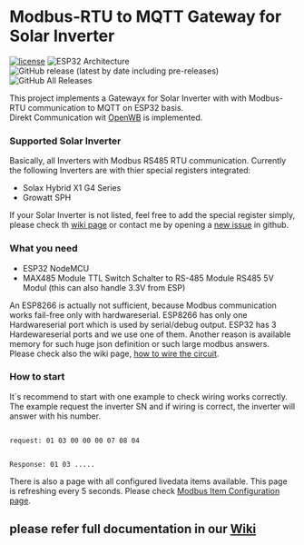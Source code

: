 # Modbus-RTU to MQTT Gateway for Solar Inverter

[![license](https://img.shields.io/badge/Licence-GNU%20v3.0-green)](https://github.com/desktop/desktop/blob/master/LICENSE)
![ESP32 Architecture](https://img.shields.io/badge/Architecture-ESP32-blue)
![GitHub release (latest by date including pre-releases)](https://img.shields.io/github/v/release/tobiasfaust/SolaxModbusGateway?include_prereleases&style=plastic)
![GitHub All Releases](https://img.shields.io/github/downloads/tobiasfaust/SolaxModbusGateway/total?style=plastic)


This project implements a Gatewayx for Solar Inverter with with Modbus-RTU communication to MQTT on ESP32 basis.  
Direkt Communication wit [OpenWB](https://openwb.de) is implemented.

### Supported Solar Inverter
Basically, all Inverters with Modbus RS485 RTU communication. 
Currently the following Inverters are with thier special registers integrated:
* Solax Hybrid X1 G4 Series
* Growatt SPH

If your Solar Inverter is not listed, feel free to add the special register simply, please check th [wiki page](configuration-register) or contact me by opening a [new issue](https://github.com/tobiasfaust/SolaxModbusGateway/issues) in github.

### What you need
* ESP32 NodeMCU
* MAX485 Module TTL Switch Schalter to RS-485 Module RS485 5V Modul (this can also handle 3.3V from ESP)

An ESP8266 is actually not sufficient, because Modbus communication works fail-free only with hardwareserial. ESP8266 has only one Hardwareserial port which is used by serial/debug output. ESP32 has 3 Hardewareserial ports and we use one of them. Another reason is available memory for such huge json definition or such large modbus answers.  
Please check also the wiki page, [how to wire the circuit](wiring-the-circuit).

### How to start
It´s recommend to start with one example to check wiring works correctly. The example request the inverter SN and if wiring is correct, the inverter will answer with his number.

<code>
request: 01 03 00 00 00 07 08 04

Response: 01 03 .....
</code>


There is also a page with all configured livedata items available. This page is refreshing every 5 seconds. Please check [Modbus Item Configuration page](configuration-modbusitems).


## please refer full documentation in our [Wiki](https://github.com/tobiasfaust/SolaxModbusGateway/wiki)

